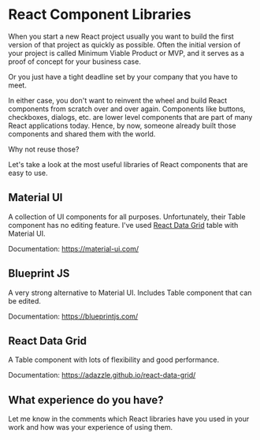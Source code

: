 # React Component Libraries

When you start a new React project usually you want to build the first version of that project as quickly as possible. Often the initial version of your project is called Minimum Viable Product or MVP, and it serves as a proof of concept for your business case.

Or you just have a tight deadline set by your company that you have to meet.

In either case, you don't want to reinvent the wheel and build React components from scratch over and over again. Components like buttons, checkboxes, dialogs, etc. are lower level components that are part of many React applications today. Hence, by now, someone already built those components and shared them with the world.

Why not reuse those?

Let's take a look at the most useful libraries of React components that are easy to use.

## Material UI

A collection of UI components for all purposes. Unfortunately, their Table component has no editing feature. I've used [React Data Grid](https://adazzle.github.io/react-data-grid/) table with Material UI.

Documentation: https://material-ui.com/

## Blueprint JS

A very strong alternative to Material UI. Includes Table component that can be edited.

Documentation: https://blueprintjs.com/

## React Data Grid

A Table component with lots of flexibility and good performance.

Documentation: https://adazzle.github.io/react-data-grid/

## What experience do you have?

Let me know in the comments which React libraries have you used in your work and how was your experience of using them.